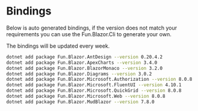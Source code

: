 # Bindings

Below is auto generated bindings, if the version does not match your requirements you can use the Fun.Blazor.Cli to generate your own.

The bindings will be updated every week.

```bash
dotnet add package Fun.Blazor.AntDesign --version 0.20.4.2
dotnet add package Fun.Blazor.ApexCharts --version 3.4.0
dotnet add package Fun.Blazor.BlazorMonaco --version 3.2.0
dotnet add package Fun.Blazor.Diagrams --version 3.0.2
dotnet add package Fun.Blazor.Microsoft.Authorization --version 8.0.8
dotnet add package Fun.Blazor.Microsoft.FluentUI --version 4.10.1
dotnet add package Fun.Blazor.Microsoft.QuickGrid --version 8.0.8
dotnet add package Fun.Blazor.Microsoft.Web --version 8.0.8
dotnet add package Fun.Blazor.MudBlazor --version 7.8.0
```
